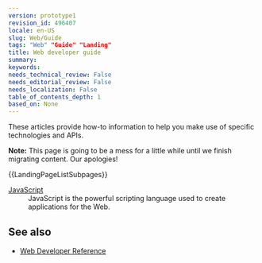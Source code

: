 ```yaml
---
version: prototype1
revision_id: 496407
locale: en-US
slug: Web/Guide
tags: "Web" "Guide" "Landing"
title: Web developer guide
summary: 
keywords: 
needs_technical_review: False
needs_editorial_review: False
needs_localization: False
table_of_contents_depth: 1
based_on: None
---
```

<p>These articles provide how-to information to help you make use of specific technologies and APIs.</p>
<div class="note">
  <p><strong>Note:</strong> This page is going to be a mess for a little while until we finish migrating content. Our apologies!</p>
</div>
<div>
  {{LandingPageListSubpages}}</div>
<dl>
  <dt>
    <a href="/en-US/docs/JavaScript" title="/en-US/docs/JavaScript">JavaScript</a></dt>
  <dd>
    JavaScript is the powerful scripting language used to create applications for the Web.</dd>
</dl>
<h2 id="See_also">See also</h2>
<ul>
  <li><a href="/en-US/docs/Web/Reference" title="/en-US/docs/Web/Reference">Web Developer Reference</a></li>
</ul>

